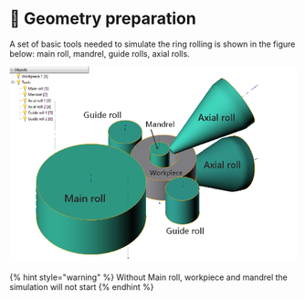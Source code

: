 # 🔲 Geometry preparation

A set of basic tools needed to simulate the ring rolling is shown in the figure below: main roll, mandrel, guide rolls, axial rolls.

![Geimetry for simulation](../.gitbook/assets/geometry.png)

{% hint style="warning" %}
Without Main roll, workpiece and mandrel the simulation will not start
{% endhint %}

